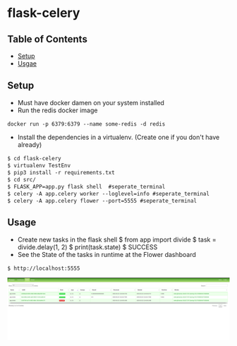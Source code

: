 # flask-celery
## Table of Contents
* [Setup](#setup)
* [Usgae](#usage)
## Setup
* Must have docker damen on your system installed
* Run the redis docker image
```
docker run -p 6379:6379 --name some-redis -d redis
```
* Install the dependencies in a virtualenv. (Create one if you don't have already)
```
$ cd flask-celery
$ virtualenv TestEnv
$ pip3 install -r requirements.txt
$ cd src/
$ FLASK_APP=app.py flask shell  #seperate_terminal
$ celery -A app.celery worker --loglevel=info #seperate_terminal
$ celery -A app.celery flower --port=5555 #seperate_terminal
```
## Usage
* Create new tasks in the flask shell 
$ from app import divide
$ task = divide.delay(1, 2)
$ print(task.state)
$ SUCCESS
* See the State of the tasks in runtime at the Flower dashboard
```
$ http://localhost:5555
```
![Flower Dashboard](https://github.com/namansharma18899/flask-celery/blob/main/src/assets/flower.png)